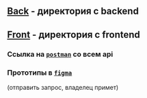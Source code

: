 ## **[Back](./back)** - директория с backend 
## **[Front](./front)**  - директория с frontend 

### Ссылка на [`postman`](https://www.postman.com/solar-escape-86743/workspace/balagan) со всем api

### Прототипы в [`figma`](https://www.figma.com/file/yIj8xwN2kqo59AJwyjMHfD/%D1%85%D0%B0%D1%85%D0%B0%D1%82%D0%BE%D0%BD-%D1%81%D0%B1%D0%B5%D1%80?type=design&node-id=0-1&mode=design&t=NDALeBWKl6H9VU6V-0)
  (отправить запрос, владелец примет)
